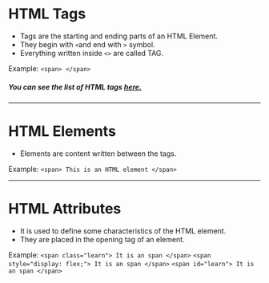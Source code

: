 # HTML Tags

- Tags are the starting and ending parts of an HTML Element.
- They begin with `<`and end with `>` symbol.
- Everything written inside `<>` are called TAG.

Example:
`<span> </span>`

##### You can see the list of HTML tags <a href="Elements & Attributes\LIST.md"> here.</a>

---

# HTML Elements

- Elements are content written between the tags.

Example:
`<span> This is an HTML element </span>`

---

# HTML Attributes

- It is used to define some characteristics of the HTML element.
- They are placed in the opening tag of an element.

Example:
`<span class="learn"> It is an span </span>`
`<span style="display: flex;"> It is an span </span>`
`<span id="learn"> It is an span </span>`
